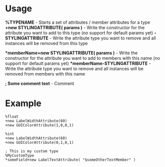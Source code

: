 <h1>Usage</h1>

**%TYPENAME** - Starts a set of attributes / member attributes for a type
**+new STYLINGATTRIBUTE( params )** - Write the constructor for the attribute you want to add to this type (no support for default params yet)
**-STYLINGATTRIBUTE** - Write the attribute type you want to remove and all instances will be removed from this type

**\*memberName+new STYLINGATTRIBUTE( params )** - Write the constructor for the attribute you want to add to members with this name (no support for default params yet)
**\*memberName-STYLINGATTRIBUTE** - Write the attribute type you want to remove and all instances will be removed from members with this name

**; Some comment text** - Comment

<h1>Example</h1>

~~~~
%float
+new LabelWidthAttribute(60)
+new GUIColorAttribute(1,0,0,1)

%int
+new LabelWidthAttribute(60)
+new GUIColorAttribute(0,1,0,1)

; This is my custom type
%MyCustomType
*someField+new LabelTextAttribute( "$someOtherTextMember" )
~~~~